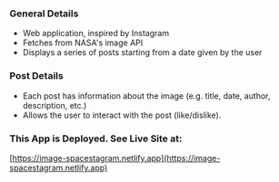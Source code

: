 ### General Details
- Web application, inspired by Instagram
- Fetches from NASA's image API
- Displays a series of posts starting from a date given by the user
### Post Details
- Each post has information about the image (e.g. title, date, author, description, etc.)
- Allows the user to interact with the post (like/dislike).

### This App is Deployed. See Live Site at:
[https://image-spacestagram.netlify.app](https://image-spacestagram.netlify.app)
